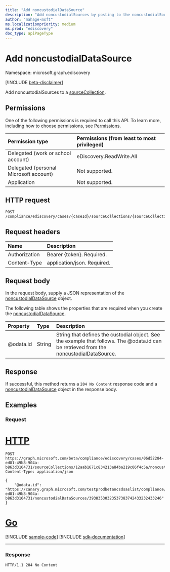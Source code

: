 ```yaml
---
title: "Add noncustodialDataSource"
description: "Add noncustodialSources by posting to the noncustodialSources collection."
author: "mahage-msft"
ms.localizationpriority: medium
ms.prod: "ediscovery"
doc_type: apiPageType
---
```


# Add noncustodialDataSource

Namespace: microsoft.graph.ediscovery

[!INCLUDE [beta-disclaimer](../../includes/beta-disclaimer.md)]

Add noncustodialSources to a [sourceCollection](../api/ediscovery-sourcecollection-get.md).

## Permissions

One of the following permissions is required to call this API. To learn more, including how to choose permissions, see [Permissions](/graph/permissions-reference).

|Permission type|Permissions (from least to most privileged)|
|:---|:---|
|Delegated (work or school account)|eDiscovery.ReadWrite.All|
|Delegated (personal Microsoft account)|Not supported.|
|Application|Not supported.|

## HTTP request

<!-- {
  "blockType": "ignored"
}
-->

``` http
POST /compliance/ediscovery/cases/{caseId}/sourceCollections/{sourceCollectionId}/noncustodialSources/$ref
```

## Request headers

|Name|Description|
|:---|:---|
|Authorization|Bearer {token}. Required.|
|Content-Type|application/json. Required.|

## Request body

In the request body, supply a JSON representation of the [noncustodialDataSource](../resources/ediscovery-noncustodialdatasource.md) object.

The following table shows the properties that are required when you create the [noncustodialDataSource](../resources/ediscovery-noncustodialdatasource.md).

|Property|Type|Description|
|:---|:---|:---|
|@odata.id|String|String that defines the custodial object. See the example that follows.  The @odata.id can be retrieved from the [noncustodialDataSource](../resources/ediscovery-noncustodialdatasource.md).|

## Response

If successful, this method returns a `204 No Content` response code and a [noncustodialDataSource](../resources/ediscovery-noncustodialdatasource.md) object in the response body.

## Examples

### Request


# [HTTP](#tab/http)
<!-- {
  "blockType": "request",
  "name": "create_noncustodialdatasource_from_"
}
-->

``` http
POST https://graph.microsoft.com/beta/compliance/ediscovery/cases/06d52284-ed81-49b8-904a-b863d3164731/sourceCollections/12aab1671c834213a84ba219c06f4c5a/noncustodialSources/$ref
Content-Type: application/json

{
    "@odata.id": "https://canary.graph.microsoft.com/testprodbetancsdsaslist/compliance/ediscovery/cases/06d52284-ed81-49b8-904a-b863d3164731/noncustodialDataSources/39383530323537383742433232433246"
}
```

# [Go](#tab/go)
[!INCLUDE [sample-code](../includes/snippets/go/create-noncustodialdatasource-from--go-snippets.md)]
[!INCLUDE [sdk-documentation](../includes/snippets/snippets-sdk-documentation-link.md)]

---


### Response

<!-- {
  "blockType": "response",
  "truncated": true
}
-->

``` http
HTTP/1.1 204 No Content
```
